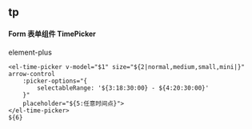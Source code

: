 ## tp
#### Form 表单组件 TimePicker
element-plus <el-time-picker>
```
<el-time-picker v-model="$1" size="${2|normal,medium,small,mini|}" arrow-control
	:picker-options="{
		selectableRange: '${3:18:30:00} - ${4:20:30:00}'
	}"
	placeholder="${5:任意时间点}">
</el-time-picker>
${6}
```